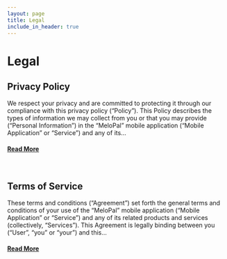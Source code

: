 ```yaml
---
layout: page
title: Legal
include_in_header: true
---
```

# Legal

## Privacy Policy
We respect your privacy and are committed to protecting it through our compliance with this privacy policy (“Policy”). This Policy describes the types of information we may collect from you or that you may provide (“Personal Information”) in the “MeloPal” mobile application (“Mobile Application” or “Service”) and any of its...

#### [Read More](/legal/privacy-policy)
<br>

## Terms of Service
These terms and conditions (“Agreement”) set forth the general terms and conditions of your use of the “MeloPal” mobile application (“Mobile Application” or “Service”) and any of its related products and services (collectively, “Services”). This Agreement is legally binding between you (“User”, “you” or “your”) and this...

#### [Read More]("/legal/tos")


